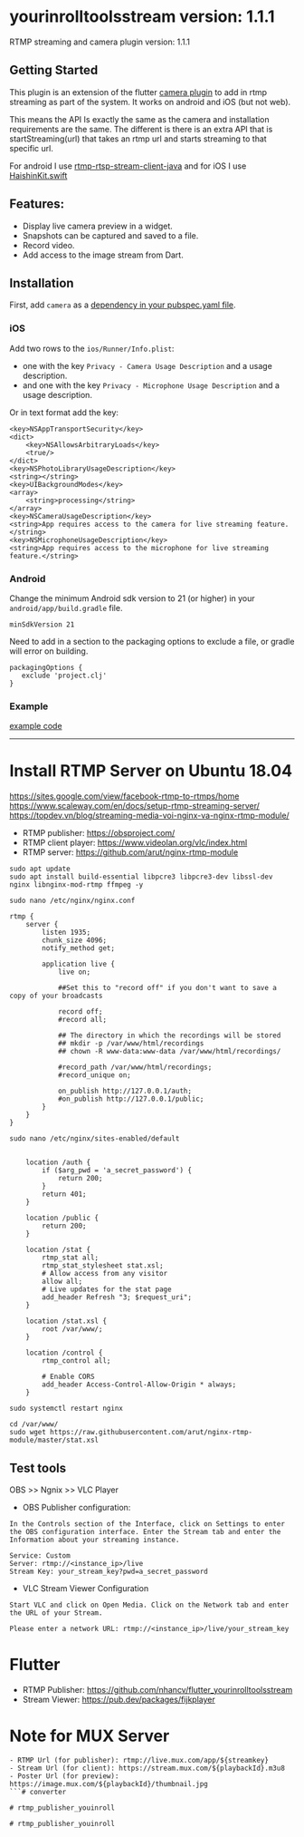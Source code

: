 # yourinrolltoolsstream version: 1.1.1

RTMP streaming and camera plugin version: 1.1.1

## Getting Started

This plugin is an extension of the flutter 
[camera plugin](https://pub.dev/packages/camera) to add in
rtmp streaming as part of the system.  It works on android and iOS
(but not web).

This means the API Is exactly the same as the camera and 
installation requirements are the same.  The different is there
is an extra API that is startStreaming(url) that takes an rtmp
url and starts streaming to that specific url.

For android I use [rtmp-rtsp-stream-client-java](https://github.com/pedroSG94/rtmp-rtsp-stream-client-java) 
and for iOS I use 
[HaishinKit.swift](https://github.com/shogo4405/HaishinKit.swift)
   
## Features:

* Display live camera preview in a widget.
* Snapshots can be captured and saved to a file.
* Record video.
* Add access to the image stream from Dart.

## Installation

First, add `camera` as a [dependency in your pubspec.yaml file](https://flutter.io/using-packages/).

### iOS

Add two rows to the `ios/Runner/Info.plist`:

* one with the key `Privacy - Camera Usage Description` and a usage description.
* and one with the key `Privacy - Microphone Usage Description` and a usage description.

Or in text format add the key:

```
<key>NSAppTransportSecurity</key>
<dict>
    <key>NSAllowsArbitraryLoads</key>
    <true/>
</dict>
<key>NSPhotoLibraryUsageDescription</key>
<string></string>
<key>UIBackgroundModes</key>
<array>
    <string>processing</string>
</array>
<key>NSCameraUsageDescription</key>
<string>App requires access to the camera for live streaming feature.</string>
<key>NSMicrophoneUsageDescription</key>
<string>App requires access to the microphone for live streaming feature.</string>
```

### Android

Change the minimum Android sdk version to 21 (or higher) in your `android/app/build.gradle` file.

```
minSdkVersion 21
```

Need to add in a section to the packaging options to exclude a file, or gradle will error on building.

```
packagingOptions {
   exclude 'project.clj'
}
```

### Example

[example code](https://github.com/nhancv/flutter_yourinrolltoolsstream/tree/master/example)

-----
# Install RTMP Server on Ubuntu 18.04

https://sites.google.com/view/facebook-rtmp-to-rtmps/home
https://www.scaleway.com/en/docs/setup-rtmp-streaming-server/
https://topdev.vn/blog/streaming-media-voi-nginx-va-nginx-rtmp-module/

- RTMP publisher: https://obsproject.com/
- RTMP client player: https://www.videolan.org/vlc/index.html
- RTMP server: https://github.com/arut/nginx-rtmp-module
```
sudo apt update
sudo apt install build-essential libpcre3 libpcre3-dev libssl-dev nginx libnginx-mod-rtmp ffmpeg -y

sudo nano /etc/nginx/nginx.conf

rtmp {
	server {
		listen 1935;
		chunk_size 4096;
		notify_method get;

		application live {
			live on;

			##Set this to "record off" if you don't want to save a copy of your broadcasts

			record off;
			#record all;

			## The directory in which the recordings will be stored
			## mkdir -p /var/www/html/recordings
			## chown -R www-data:www-data /var/www/html/recordings/

			#record_path /var/www/html/recordings;
			#record_unique on;

			on_publish http://127.0.0.1/auth;
			#on_publish http://127.0.0.1/public;
		}
	}
}

sudo nano /etc/nginx/sites-enabled/default


	location /auth {
		if ($arg_pwd = 'a_secret_password') {
			return 200;
		}
		return 401;
	}

	location /public {
		return 200;
	}

    location /stat {
        rtmp_stat all;
        rtmp_stat_stylesheet stat.xsl;
        # Allow access from any visitor
        allow all;
        # Live updates for the stat page
        add_header Refresh "3; $request_uri";
    }

    location /stat.xsl {
        root /var/www/;
    }

    location /control {
        rtmp_control all;

        # Enable CORS
        add_header Access-Control-Allow-Origin * always;
    }

sudo systemctl restart nginx

cd /var/www/
sudo wget https://raw.githubusercontent.com/arut/nginx-rtmp-module/master/stat.xsl
```

## Test tools

OBS >> Ngnix >> VLC Player

- OBS Publisher configuration: 
```
In the Controls section of the Interface, click on Settings to enter the OBS configuration interface. Enter the Stream tab and enter the Information about your streaming instance.

Service: Custom
Server: rtmp://<instance_ip>/live
Stream Key: your_stream_key?pwd=a_secret_password 
```

- VLC Stream Viewer Configuration
```
Start VLC and click on Open Media. Click on the Network tab and enter the URL of your Stream.

Please enter a network URL: rtmp://<instance_ip>/live/your_stream_key
```

# Flutter

- RTMP Publisher: https://github.com/nhancv/flutter_yourinrolltoolsstream
- Stream Viewer: https://pub.dev/packages/fijkplayer

# Note for MUX Server
```
- RTMP Url (for publisher): rtmp://live.mux.com/app/${streamkey}
- Stream Url (for client): https://stream.mux.com/${playbackId}.m3u8
- Poster Url (for preview): https://image.mux.com/${playbackId}/thumbnail.jpg
```#   c o n v e r t e r 
 
 #   r t m p _ p u b l i s h e r _ y o u i n r o l l 
 
 #   r t m p _ p u b l i s h e r _ y o u i n r o l l 
 
 
